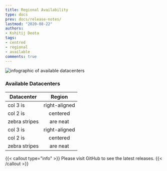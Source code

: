 ```yaml
---
title: Regional Availability
type: docs
prev: docs/release-notes/
lastmod: "2020-08-22"
authors:
- Kshitij Deota
tags:
- centred
- regional
- available
comments: true
---
```

![infographic of available datacenters](/images/regional.png)
### Available Datacenters
| Datacenter    | Region        |
| ------------- |:-------------:|
| col 3 is      | right-aligned |
| col 2 is      | centered      |
| zebra stripes | are neat      |
| col 3 is      | right-aligned |
| col 2 is      | centered      |
| zebra stripes | are neat      |


{{< callout type="info" >}}
  Please visit GitHub to see the latest releases.
{{< /callout >}}